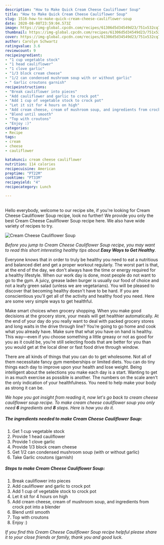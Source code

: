 ```yaml
---
description: "How to Make Quick Cream Cheese Cauliflower Soup"
title: "How to Make Quick Cream Cheese Cauliflower Soup"
slug: 1516-how-to-make-quick-cream-cheese-cauliflower-soup
date: 2020-08-08T23:59:04.573Z
image: https://img-global.cpcdn.com/recipes/61306d5d34549d23/751x532cq70/cream-cheese-cauliflower-soup-recipe-main-photo.jpg
thumbnail: https://img-global.cpcdn.com/recipes/61306d5d34549d23/751x532cq70/cream-cheese-cauliflower-soup-recipe-main-photo.jpg
cover: https://img-global.cpcdn.com/recipes/61306d5d34549d23/751x532cq70/cream-cheese-cauliflower-soup-recipe-main-photo.jpg
author: Carolyn Schwartz
ratingvalue: 3.6
reviewcount: 9
recipeingredient:
- "1 cup vegetable stock"
- "1 head cauliflower"
- "1 clove garlic"
- "1/3 block cream cheese"
- "1/2 can condensed mushroom soup with or without garlic"
- " Garlic croutons garnish"
recipeinstructions:
- "Break cauliflower into pieces"
- "Add cauliflower and garlic to crock pot"
- "Add 1 cup of vegetable stock to crock pot"
- "Let it sit for 4 hours on high"
- "Add cream cheese, cream of mushroom soup, and ingredients from crock pot into a blender"
- "Blend until smooth"
- "Top with croutons"
- "Enjoy :)"
categories:
- Recipe
tags:
- cream
- cheese
- cauliflower

katakunci: cream cheese cauliflower 
nutrition: 114 calories
recipecuisine: American
preptime: "PT22M"
cooktime: "PT33M"
recipeyield: "4"
recipecategory: Lunch

---
```

<br>
Hello everybody, welcome to our recipe site, if you're looking for Cream Cheese Cauliflower Soup recipe, look no further! We provide you only the best Cream Cheese Cauliflower Soup recipe here. We also have wide variety of recipes to try.
<br>


![Cream Cheese Cauliflower Soup](https://img-global.cpcdn.com/recipes/61306d5d34549d23/751x532cq70/cream-cheese-cauliflower-soup-recipe-main-photo.jpg)

<i>Before you jump to Cream Cheese Cauliflower Soup recipe, you may want to read this short interesting healthy tips about <strong>Easy Ways to Get Healthy</strong>.</i>

Everyone knows that in order to truly be healthy you need to eat a nutritious and balanced diet and get a proper workout regularly. The worst part is that, at the end of the day, we don't always have the time or energy required for a healthy lifestyle. When our work day is done, most people do not want to go to the gym. A juicy, grease laden burger is usually our food of choice and not a leafy green salad (unless we are vegetarians). You will be pleased to discover that becoming healthy doesn't have to be hard. If you are conscientious you'll get all of the activity and healthy food you need. Here are some very simple ways to get healthful.

Make smart choices when grocery shopping. When you make good decisions at the grocery store, your meals will get healthier automatically. At the end of your day do you really want to deal with packed grocery stores and long waits in the drive through line? You’re going to go home and cook what you already have. Make sure that what you have on hand is healthy. This way—even if you choose something a little greasy or not as good for you as it could be, you’re still selecting foods that are better for you than you would get at the local diner or fast food drive through window.

There are all kinds of things that you can do to get wholesome. Not all of them necessitate fancy gym memberships or limited diets. You can do tiny things each day to improve upon your health and lose weight. Being intelligent about the selections you make each day is a start. Wanting to get in as much exercise as possible is another. The numbers on the scale aren't the only indication of your healthfulness. You need to help make your body as strong it can be. 


<i>We hope you got insight from reading it, now let's go back to cream cheese cauliflower soup recipe. To make cream cheese cauliflower soup you only need <strong>6</strong> ingredients and <strong>8</strong> steps. Here is how you do it.
</i>

##### The ingredients needed to make Cream Cheese Cauliflower Soup:

1. Get 1 cup vegetable stock
1. Provide 1 head cauliflower
1. Provide 1 clove garlic
1. Provide 1/3 block cream cheese
1. Get 1/2 can condensed mushroom soup (with or without garlic)
1. Take  Garlic croutons (garnish)


##### Steps to make Cream Cheese Cauliflower Soup:

1. Break cauliflower into pieces
1. Add cauliflower and garlic to crock pot
1. Add 1 cup of vegetable stock to crock pot
1. Let it sit for 4 hours on high
1. Add cream cheese, cream of mushroom soup, and ingredients from crock pot into a blender
1. Blend until smooth
1. Top with croutons
1. Enjoy :)


<i>If you find this Cream Cheese Cauliflower Soup recipe helpful please share it to your close friends or family, thank you and good luck.</i>
